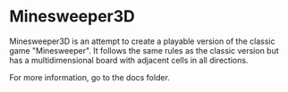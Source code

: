 # Minesweeper3D

Minesweeper3D is an attempt to create a playable version of the classic game "Minesweeper". It follows the same rules as the classic version but has a multidimensional board with adjacent cells in all directions. 

For more information, go to the docs folder. 


